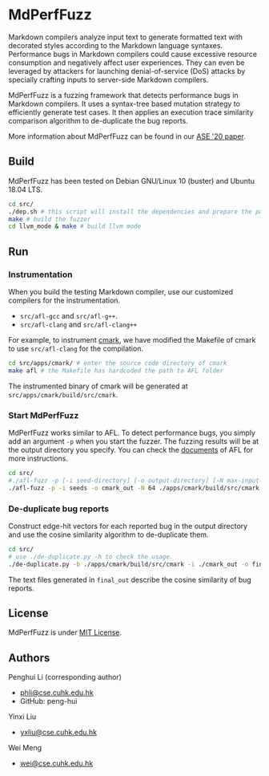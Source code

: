 # MdPerfFuzz

Markdown compilers analyze input text to generate formatted text with decorated styles according to the Markdown language syntaxes. Performance bugs in Markdown compilers could cause excessive resource consumption and negatively affect user experiences. They can even be leveraged by attackers for launching denial-of-service (DoS) attacks by specially crafting inputs to server-side Markdown compilers.

MdPerfFuzz is a fuzzing framework that detects performance bugs in Markdown compilers. It uses a syntax-tree based mutation strategy to efficiently generate test cases. It then applies an execution trace similarity comparison algorithm to de-duplicate the bug reports. 

More information about MdPerfFuzz can be found in our [ASE '20 paper](mdperffuzz.pdf).


## Build

MdPerfFuzz has been tested on Debian GNU/Linux 10 (buster) and Ubuntu 18.04 LTS.

```sh
cd src/
./dep.sh # this script will install the dependencies and prepare the parser
make # build the fuzzer
cd llvm_mode & make # build llvm mode
```

## Run

### Instrumentation
When you build the testing Markdown compiler, use our customized compilers for the instrumentation. 

- `src/afl-gcc` and `src/afl-g++`.
- `src/afl-clang` and `src/afl-clang++`

For example, to instrument [cmark](https://github.com/commonmark/cmark), we have modified the Makefile of cmark to use `src/afl-clang` for the compilation. 

```sh
cd src/apps/cmark/ # enter the source code directory of cmark
make afl # the Makefile has hardcoded the path to AFL folder
```
The instrumented binary of cmark will be generated at `src/apps/cmark/build/src/cmark`.

### Start MdPerfFuzz

MdPerfFuzz works similar to AFL. To detect performance bugs, you simply add an argument `-p` when you start the fuzzer. The fuzzing results will be at the output directory you specify. You can check the [documents](src/docs/README) of AFL for more instructions.

```sh
cd src/
#./afl-fuzz -p [-i seed-directory] [-o output-directory] [-N max-input-length] binary @@
./afl-fuzz -p -i seeds -o cmark_out -N 64 ./apps/cmark/build/src/cmark @@
```

### De-duplicate bug reports

Construct edge-hit vectors for each reported bug in the output directory and use the cosine similarity algorithm to de-duplicate them.

```sh
cd src/
# use ./de-duplicate.py -h to check the usage.
./de-duplicate.py -b ./apps/cmark/build/src/cmark -i ./cmark_out -o final_out
```
The text files generated in `final_out` describe the cosine similarity of bug reports.

## License

MdPerfFuzz is under [MIT License](LICENSE.md).

## Authors

Penghui Li (corresponding author) 
- <phli@cse.cuhk.edu.hk>
- GitHub: peng-hui

Yinxi Liu 
- <yxliu@cse.cuhk.edu.hk>

Wei Meng 
- <wei@cse.cuhk.edu.hk>
